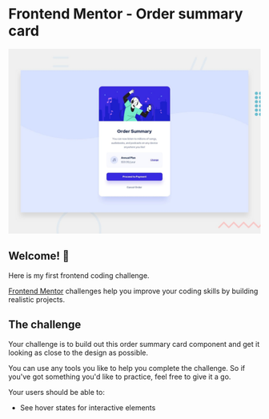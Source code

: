 
#  Frontend Mentor - Order summary card

  

![Design preview for the Order summary card coding challenge](./design/desktop-preview.jpg)

  

##  Welcome! 👋

  

Here is my first frontend coding challenge.

  

[Frontend Mentor](https://www.frontendmentor.io) challenges help you improve your coding skills by building realistic projects.

  

##  The challenge

  

Your challenge is to build out this order summary card component and get it looking as close to the design as possible.

  

You can use any tools you like to help you complete the challenge. So if you've got something you'd like to practice, feel free to give it a go.

  

Your users should be able to:

  

-  See hover states for interactive elements

 
